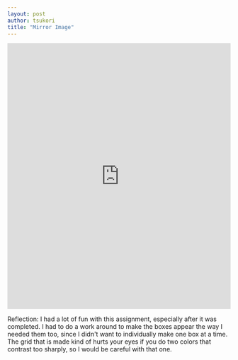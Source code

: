 ```yaml
---
layout: post
author: tsukori
title: "Mirror Image"
---
```


<iframe src="https://trinket.io/embed/python/28bc8516dd" width="100%" height="600" frameborder="0" marginwidth="0" marginheight="0" allowfullscreen></iframe>

Reflection: I had a lot of fun with this assignment, especially after it was completed. I had to do a work around to make the boxes appear the way I needed them too, since I didn't want to individually make one box at a time. The grid that is made kind of hurts your eyes if you do two colors that contrast too sharply, so I would be careful with that one. 
